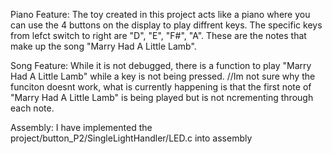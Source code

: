 Piano Feature:
    The toy created in this project acts like a piano where you can use the 4 buttons on the display to play diffrent keys.
    The specific keys from lefct switch to right are "D", "E", "F#", "A".
    These are the notes that make up the song "Marry Had A Little Lamb".
    
Song Feature:
    While it is not debugged, there is a function to play "Marry Had A Little Lamb" while a key is not being pressed. 
    //Im not sure why the funciton doesnt work, what is currently happening is that the first note of "Marry Had A Little Lamb" is being played but is not ncrementing through each note.

Assembly: 
    I have implemented the project/button_P2/SingleLightHandler/LED.c into assembly
